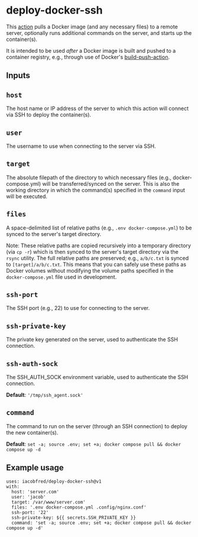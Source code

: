 # deploy-docker-ssh

This [action](https://docs.github.com/en/actions) pulls a Docker image (and any necessary files) to a remote server, optionally runs additional commands on the server, and starts up the container(s).

It is intended to be used _after_ a Docker image is built and pushed to a container registry, e.g., through use of Docker's [build-push-action](https://github.com/docker/build-push-action).

## Inputs

## `host`

The host name or IP address of the server to which this action will connect via SSH to deploy the container(s).

## `user`

The username to use when connecting to the server via SSH.

## `target`

The absolute filepath of the directory to which necessary files (e.g., docker-compose.yml) will be transferred/synced on the server. This is also the working directory in which the command(s) specified in the `command` input will be executed.

## `files`

A space-delimited list of relative paths (e.g., `.env docker-compose.yml`) to be synced to the server's target directory. 

Note: These relative paths are copied recursively into a temporary directory (via `cp -r`) which is then synced to the server's target directory via the `rsync` utility. The full relative paths are preserved; e.g., `a/b/c.txt` is synced to `[target]/a/b/c.txt`. This means that you can safely use these paths as Docker volumes without modifying the volume paths specified in the `docker-compose.yml` file used in development.

## `ssh-port`

The SSH port (e.g., 22) to use for connecting to the server.

## `ssh-private-key`

The private key generated on the server, used to authenticate the SSH connection.

## `ssh-auth-sock`

The SSH_AUTH_SOCK environment variable, used to authenticate the SSH connection.

**Default**: `'/tmp/ssh_agent.sock'`

## `command`

The command to run on the server (through an SSH connection) to deploy the new container(s).

**Default**: `set -a; source .env; set +a; docker compose pull && docker compose up -d`

## Example usage

```
uses: iacobfred/deploy-docker-ssh@v1
with:
  host: 'server.com'
  user: 'jacob'
  target: /var/www/server.com'
  files: '.env docker-compose.yml .config/nginx.conf'
  ssh-port: '22'
  ssh-private-key: ${{ secrets.SSH_PRIVATE_KEY }}
  command: 'set -a; source .env; set +a; docker compose pull && docker compose up -d'
```

